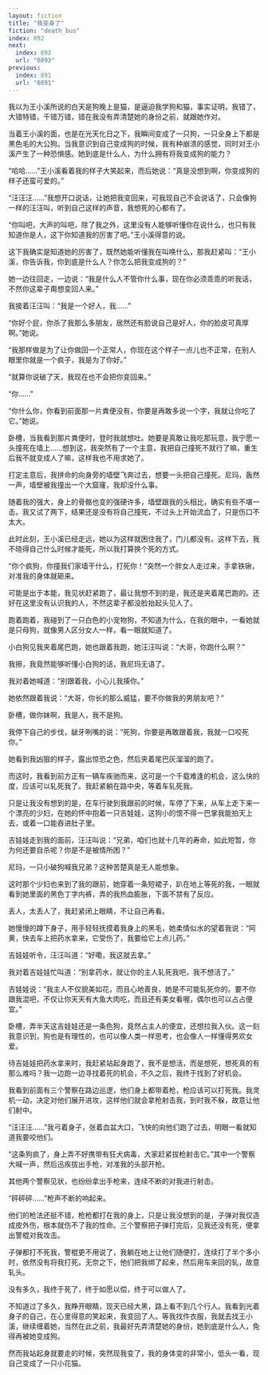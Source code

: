 ```yaml
---
layout: fiction
title: "我变身了"
fiction: "death_bus"
index: 892
next:
  index: 893
  url: "0893"
previous:
  index: 891
  url: "0891"
---
```

我以为王小溪所说的白天是狗晚上是猫，是逼迫我学狗和猫，事实证明，我错了，大错特错，千错万错，错在我没有弄清楚她的身份之前，就跟她作对。

当着王小溪的面，也是在光天化日之下，我瞬间变成了一只狗，一只全身上下都是黑色毛的大公狗。当我意识到自己变成狗的时候，我有种崩溃的感觉，同时对王小溪产生了一种恐惧感。她到底是什么人，为什么拥有将我变成狗的能力？

“哈哈……”王小溪看着我的样子大笑起来，而后她说：“真是没想到啊，你变成狗的样子还蛮可爱的。”

“汪汪汪……”我想开口说话，让她把我变回来，可我现自己不会说话了，只会像狗一样的汪汪叫，听到自己这样的声音，我想死的心都有了。

“你叫吧，大声的叫吧，除了我之外，这里没有人能够听懂你在说什么，也只有我知道你是人，这下你知道我的厉害了吧。”王小溪得意的说。

这下我确实是知道她的厉害了，既然她能听懂我在叫唤什么，那我赶紧叫：“王小溪，你告诉我，你到底是什么人？你怎么把我变成狗的？”

她一边往回走，一边说：“我是什么人不管你什么事，现在你必须乖乖的听我话，不然你这辈子甭想变回人来。”

我接着汪汪叫：“我是一个好人，我……”

“你好个屁，你杀了我那么多朋友，居然还有脸说自己是好人，你的脸皮可真厚啊。”她说。

“我那样做是为了让你做回一个正常人，你现在这个样子一点儿也不正常，在别人眼里你就是一个疯子，我是为了你好。”

“就算你说破了天，我现在也不会把你变回来。”

“你……”

“你什么你，你看到前面那一片粪便没有，你要是再敢多说一个字，我就让你吃了它。”她说。

卧槽，当我看到那片粪便时，登时我就想吐。她要是真敢让我吃那玩意，我宁愿一头撞死在墙上……想到这，我突然有了一个主意，我把自己撞死不就行了嘛，重生后我不就变成人了嘛，这样我也不用求她了。

打定主意后，我拼命的向身旁的墙壁飞奔过去，想要一头把自己撞死。尼玛，轰然一声，墙壁被我撞出一个大窟窿，我却没什么事。

随着我的强大，身上的骨骼也变的强硬许多，墙壁跟我的头相比，确实有些不堪一击。我又试了两下，结果还是没有将自己撞死，不过头上开始流血了，只是伤口不太大。

此时此刻，王小溪已经走远，她以为这样就困住我了，门儿都没有。这样下去，我不晓得自己什么时候才能死，所以我打算换个死的方式。

“你个疯狗，你撞我们家墙干什么，打死你！”突然一个胖女人走过来，手拿铁锹，对准我的身体就砸来。

可能是出于本能，我见状赶紧跑了，最让我想不到的是，我还是夹着尾巴跑的。还好在这里没有认识我的人，不然这辈子都没脸抬起头见人了。

跑着跑着，我碰到了一只白色的小宠物狗，不知道为什么，在我的眼中，一看她就是只母狗，就像男人区分女人一样，看一眼就知道了。

小白狗见我夹着尾巴跑，她也跟着我跑，她汪汪叫说：“大哥，你跑什么啊？”

我擦，我竟然能够听懂小白狗的话，我尼玛无语了。

我对着她喊道：“别跟着我，小心儿我揍你。”

她依然跟着我说：“大哥，你长的那么威猛，要不你做我的男朋友吧？”

卧槽，做你妹啊，我是人，我不是狗。

我停下自己的步伐，龇牙咧嘴的说：“死狗，你要是再敢跟着我，我就一口咬死你。”

她看到我凶狠的样子，露出惊恐之色，然后夹着尾巴灰溜溜的跑了。

而这时，我看到前方正有一辆车疾驰而来，这可是一个千载难逢的机会，这么快的度，应该可以轧死我了。我赶紧躺在路中央，等着车轧死我。

只是让我没有想到的是，在车行驶到我跟前的时候，车停了下来，从车上走下来一个漂亮的少妇，在她的怀中抱着一只吉娃娃，这狗小的恨不得一巴掌我能拍天上去，或着一口能吞进肚子里。

吉娃娃走到我的面前，汪汪叫说：“兄弟，咱们也就十几年的寿命，如此短暂，你为何还要自杀呢？你是不是被情所困？”

尼玛，一只小破狗喊我兄弟？这种苦楚真是无人能想象。

这时那个少妇也来到了我的跟前，她穿着一条短裙子，趴在地上等死的我，一眼就看到她里面的黑色丁字内裤，弄的我热血膨胀，下面不禁有了反应。

丢人，太丢人了，我赶紧闭上眼睛，不让自己再看。

她慢慢的蹲下身子，用手轻轻抚摸着我身上的黑毛，她柔情似水的望着我说：“阿黄，快去车上把药水拿来，它受伤了，我要给它上点儿药。”

吉娃娃听令，汪汪叫道：“好嘞，我这就去拿。”

我对着吉娃娃忙叫道：“别拿药水，就让你的主人轧死我吧，我不想活了。”

吉娃娃说：“我主人不仅貌美如花，而且心地善良，她是不可能轧死你的。要不你跟我混吧，不仅让你天天有大鱼大肉吃，而且还有美女看喔，偶尔也可以占占便宜。”

卧槽，弄半天这吉娃娃还是一条色狗，竟然占主人的便宜，还想拉我入伙。这一刻我意识到，狗也是有理性的，也可以像人类一样思考，也会像人一样懂得男欢女爱。

待吉娃娃把药水拿来时，我赶紧站起身跑了，我不是想活，而是想死，想死真的有那么难吗？我一边跑一边寻找着死的机会，不久之后，我终于找到了好机会。

我看到前面有三个警察在路边巡逻，他们身上都带着枪，枪应该可以打死我。我灵机一动，决定对他们展开进攻，这样他们就会拿枪射击我，到时我不躲，故意让他们射中。

“汪汪汪……”我弓着身子，张着血盆大口，飞快的向他们跑了过去，明眼一看就知道我要咬他们。

“这条狗疯了，身上弄不好携带有狂犬病毒，大家赶紧拔枪射击它。”其中一个警察大喊一声，然后迅疾拔出手枪，对准我的头部开枪。

其他两个警察见状，也纷纷拿出手枪来，连续不断的对我进行射击。

“砰砰砰……”枪声不断的响起来。

他们的枪法还挺不错，枪枪都打在我的身上，只是让我没想到的是，子弹对我仅造成皮外伤，根本就伤不了我的性命。三个警察把子弹打完后，见我还没有死，便拿出警棍对我攻击。

子弹都打不死我，警棍更不用说了，我躺在地上让他们随便打，连续打了半个多小时，依然没有将我打死。无奈之下，他们把我绑了起来，然后用车来回的轧，故意轧头。

没有多久，我终于死了，终于如愿以偿，终于可以做人了。

不知道过了多久，我睁开眼睛，现天已经大黑，路上看不到几个行人。我看到光着身子的自己，在心里得意的笑起来，我变回了人。等我找件衣服，我就去找王小溪，继续缠着她，当然在此之前，我最好先弄清楚她的身份，她到底是什么人，免得再被她变成狗。

然而我站起身就要走的时候，突然现我变了，我的身体变的非常小，低头一看，现自己变成了一只小花猫。